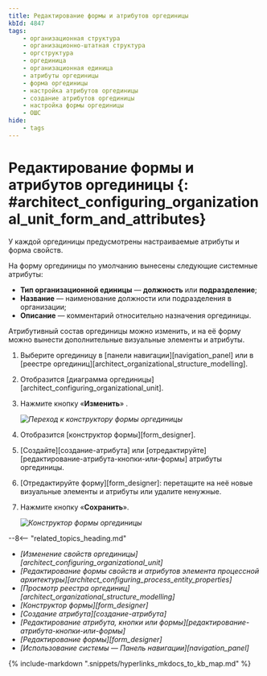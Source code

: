 ```yaml
---
title: Редактирование формы и атрибутов оргединицы
kbId: 4847
tags:
    - организационная структура
    - организационно-штатная структура
    - оргструктура
    - оргединица
    - организационная единица
    - атрибуты оргединицы
    - форма оргединицы
    - настройка атрибутов оргединицы
    - создание атрибутов оргединицы
    - настройка формы оргединицы
    - ОШС
hide:
    - tags
---
```


# Редактирование формы и атрибутов оргединицы {: #architect_configuring_organizational_unit_form_and_attributes}

У каждой оргединицы предусмотрены настраиваемые атрибуты и форма свойств.

На форму оргединицы по умолчанию вынесены следующие системные атрибуты:

* **Тип организационной единицы** — **должность** или **подразделение**;
* **Название** — наименование должности или подразделения в организации;
* **Описание** — комментарий относительно назначения оргединицы.

Атрибутивный состав оргединицы можно изменить, и на её форму можно вынести дополнительные визуальные элементы и атрибуты.

1. Выберите оргединицу в [панели навигации][navigation_panel] или в [реестре оргединиц][architect_organizational_structure_modelling].
2. Отобразится [диаграмма оргединицы][architect_configuring_organizational_unit].
3. Нажмите кнопку «**Изменить**» <i class=" fal  fa-arrow-up-right-from-square " aria-hidden="true"></i>.

    *![Переход к конструктору формы оргединицы](configuring_organizational_unit_edit_form.png)*

4. Отобразится [конструктор формы][form_designer].
5. [Создайте][создание-атрибута] или [отредактируйте][редактирование-атрибута-кнопки-или-формы] атрибуты оргединицы.
6. [Отредактируйте форму][form_designer]: перетащите на неё новые визуальные элементы и атрибуты или удалите ненужные.
7. Нажмите кнопку «**Сохранить**».

    *![Конструктор формы оргединицы](configuring_organizational_unit_form_designer.png)*

<div class="relatedTopics" markdown="block">

--8<-- "related_topics_heading.md"

- _[Изменение свойств оргединицы][architect_configuring_organizational_unit]_
- _[Редактирование формы свойств и атрибутов элемента процессной архитектуры][architect_configuring_process_entity_properties]_
- _[Просмотр реестра оргединиц][architect_organizational_structure_modelling]_
- _[Конструктор формы][form_designer]_
- _[Создание атрибута][создание-атрибута]_
- _[Редактирование атрибута, кнопки или формы][редактирование-атрибута-кнопки-или-формы]_
- _[Редактирование формы][form_designer]_
- _[Использование системы — Панель навигации][navigation_panel]_

</div>

{% include-markdown ".snippets/hyperlinks_mkdocs_to_kb_map.md" %}
